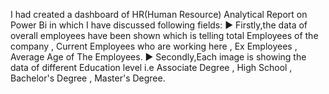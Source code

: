 I had created a dashboard of HR(Human Resource) Analytical Report on Power Bi in which I have discussed following fields:
▶ Firstly,the data of overall employees have been shown which is telling total Employees of the company , Current Employees who are working here , Ex Employees , Average Age of The Employees.
▶ Secondly,Each image is showing the data of different Education level i.e Associate Degree , High School , Bachelor's Degree , Master's Degree.
